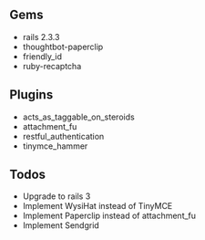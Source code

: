 ## Gems
- rails 2.3.3
- thoughtbot-paperclip
- friendly_id
- ruby-recaptcha

## Plugins
- acts_as_taggable_on_steroids
- attachment_fu
- restful_authentication
- tinymce_hammer

## Todos
- Upgrade to rails 3
- Implement WysiHat instead of TinyMCE
- Implement Paperclip instead of attachment_fu
- Implement Sendgrid
